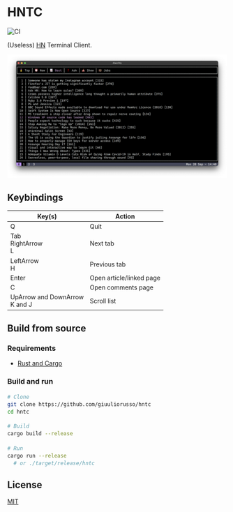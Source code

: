 # HNTC

![CI](https://github.com/giuuliorusso/hntc/workflows/CI/badge.svg)

(Useless) [HN](https://news.ycombinator.com) Terminal Client.

![](./screenshot.png)

## Keybindings

| Key(s) | Action |
| ------ | ------ |
| Q | Quit |
| Tab<br>RightArrow<br>L | Next tab |
| LeftArrow<br>H | Previous tab |
| Enter | Open article/linked page |
| C | Open comments page |
| UpArrow and DownArrow<br>K and J | Scroll list |

## Build from source

### Requirements

- [Rust and Cargo](https://www.rust-lang.org/tools/install)

### Build and run

```bash
# Clone
git clone https://github.com/giuuliorusso/hntc
cd hntc

# Build
cargo build --release

# Run
cargo run --release
  # or ./target/release/hntc
```

## License

[MIT](./LICENSE)

